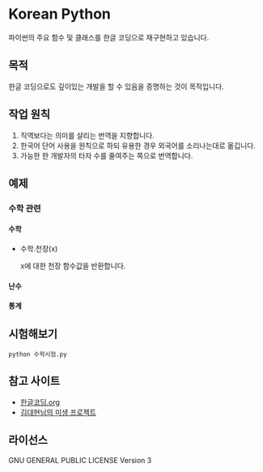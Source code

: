 # Korean Python
파이썬의 주요 함수 및 클래스를 한글 코딩으로 재구현하고 있습니다.

## 목적
한글 코딩으로도 깊이있는 개발을 할 수 있음을 증명하는 것이 목적입니다.

## 작업 원칙
1. 직역보다는 의미를 살리는 번역을 지향합니다.
2. 한국어 단어 사용을 원칙으로 하되 유용한 경우 외국어를 소리나는대로 옮깁니다.
3. 가능한 한 개발자의 타자 수를 줄여주는 쪽으로 번역합니다.

## 예제

### 수학 관련

#### 수학
* 수학.천장(x)

   x에 대한 천장 함수값을 반환합니다.

#### 난수

#### 통계

## 시험해보기
`python 수학시험.py`

## 참고 사이트
* [한글코딩.org](http://한글코딩.org/)
* [김대현님의 미생 프로젝트](https://github.com/hatemogi/misaeng)

## 라이선스
GNU GENERAL PUBLIC LICENSE Version 3

